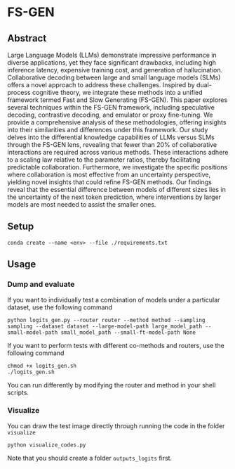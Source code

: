 # FS-GEN
## Abstract
Large Language Models (LLMs) demonstrate impressive performance in diverse applications, yet they face significant drawbacks, including high inference latency, expensive training cost, and generation of hallucination. Collaborative decoding between large and small language models (SLMs) offers a novel approach to address these challenges. Inspired by dual-process cognitive theory, we integrate these methods into a unified framework termed Fast and Slow Generating (FS-GEN). This paper explores several techniques within the FS-GEN framework, including speculative decoding, contrastive decoding, and emulator or proxy fine-tuning. We provide a comprehensive analysis of these methodologies, offering insights into their similarities and differences under this framework. Our study delves into the differential knowledge capabilities of LLMs versus SLMs through the FS-GEN lens, revealing that fewer than 20\% of collaborative interactions are required across various methods. These interactions adhere to a scaling law relative to the parameter ratios, thereby facilitating predictable collaboration. Furthermore, we investigate the specific positions where collaboration is most effective from an uncertainty perspective, yielding novel insights that could refine FS-GEN methods. Our findings reveal that the essential difference between models of different sizes lies in the uncertainty of the next token prediction, where interventions by larger models are most needed to assist the smaller ones.

## Setup
```shell
conda create --name <env> --file ./requirements.txt
```

## Usage

### Dump and evaluate
If you want to individually test a combination of models under a particular dataset, use the following command
```shell
python logits_gen.py --router router --method method --sampling sampling --dataset dataset --large-model-path large_model_path --small-model-path small_model_path --small-ft-model-path None
```

If you want to perform tests with different co-methods and routers, use the following command

```shell
chmod +x logits_gen.sh
./logits_gen.sh
```
You can run differently by modifying the router and method in your shell scripts.

### Visualize
You can draw the test image directly through running the code in the folder ```visualize```
```shell
python visualize_codes.py
```
Note that you should create a folder ```outputs_logits``` first.
